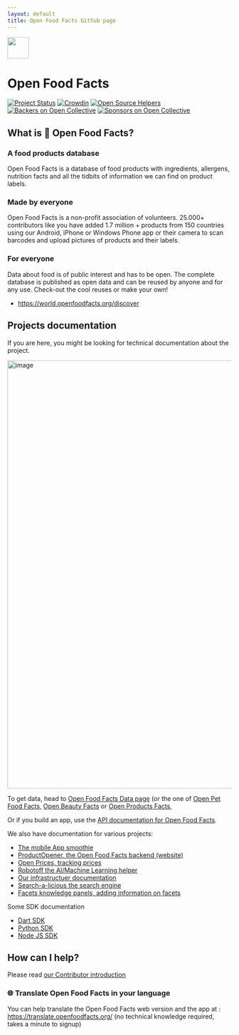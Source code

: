 ```yaml
---
layout: default
title: Open Food Facts Github page
---
```


<picture>
  <source media="(prefers-color-scheme: dark)" srcset="https://static.openfoodfacts.org/images/logos/off-logo-horizontal-dark.png?refresh_github_cache=1">
  <source media="(prefers-color-scheme: light)" srcset="https://static.openfoodfacts.org/images/logos/off-logo-horizontal-light.png?refresh_github_cache=1">
  <img height="48" src="https://static.openfoodfacts.org/images/logos/off-logo-horizontal-light.svg">
</picture>

# Open Food Facts

[![Project Status](http://opensource.box.com/badges/active.svg)](http://opensource.box.com/badges)
[![Crowdin](https://d322cqt584bo4o.cloudfront.net/openfoodfacts/localized.svg)](https://translate.openfoodfacts.org/)
[![Open Source Helpers](https://www.codetriage.com/openfoodfacts/openfoodfacts-server/badges/users.svg)](https://www.codetriage.com/openfoodfacts/openfoodfacts-server)
[![Backers on Open Collective](https://opencollective.com/openfoodfacts-server/backers/badge.svg)](#backers)
[![Sponsors on Open Collective](https://opencollective.com/openfoodfacts-server/sponsors/badge.svg)](#sponsors)


## What is 🍊 Open Food Facts?

### A food products database

Open Food Facts is a database of food products with ingredients, allergens, nutrition facts and all the tidbits of information we can find on product labels.

### Made by everyone

Open Food Facts is a non-profit association of volunteers.
25.000+ contributors like you have added 1.7 million + products from 150 countries using our Android, iPhone or Windows Phone app or their camera to scan barcodes and upload pictures of products and their labels.

### For everyone

Data about food is of public interest and has to be open. The complete database is published as open data and can be reused by anyone and for any use. Check-out the cool reuses or make your own!

* <https://world.openfoodfacts.org/discover>

## Projects documentation

If you are here, you might be looking for technical documentation about the project.

<img width="963" alt="image" src="https://github.com/user-attachments/assets/57bcc41c-78ea-47ec-aa15-3784f1c48210">

To get data, head to [Open Food Facts Data page](https://world.openfoodfacts.org/data)
(or the one of [Open Pet Food Facts](https://world.openpetfoodfacts.org/data), [Open Beauty Facts](https://world.openbeautyfacts.org/data) or [Open Products Facts](https://world.openproductsfacts.org/data), 

Or if you build an app, use the [API documentation for Open Food Facts](//openfoodfacts.github.io/openfoodfacts-server/api/).

We also have documentation for various projects:

* [The mobile App smoothie](//openfoodfacts.github.io/smooth-app)
* [ProductOpener, the Open Food Facts backend (website)](//openfoodfacts.github.io/openfoodfacts-server/)
* [Open Prices, tracking prices](//openfoodfacts.github.io/open-prices)
* [Robotoff the AI/Machine Learning helper](//openfoodfacts.github.io/robotoff)
* [Our infrastructuer documentation](//openfoodfacts.github.io/openfoodfacts-infrastructure)
* [Search-a-licious the search engine](//openfoodfacts.github.io/search-a-licious)
* [Facets knowledge panels, adding information on facets](//openfoodfacts.github.io/facets-knowledge-panels)

Some SDK documentation
* [Dart SDK](//openfoodfacts.github.io/openfoodfacts-dart)
* [Python SDK](//openfoodfacts.github.io/openfoodfacts-python)
* [Node JS SDK](//openfoodfacts.github.io/openfoodfacts-nodejs)

<!-- 
* [old android app](//openfoodfacts.github.io/openfoodfacts-androidapp) 
-->

## How can I help?

Please read [our Contributor introduction](https://wiki.openfoodfacts.org/Contributor)

### 🌐 Translate Open Food Facts in your language

You can help translate the Open Food Facts web version and the app at :
<https://translate.openfoodfacts.org/> (no technical knowledge required, takes a minute to signup)
